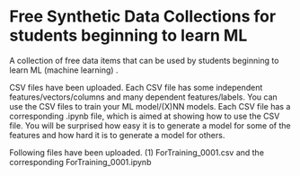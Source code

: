 # Free Synthetic Data Collections for students beginning to learn ML
A collection of free data items that can be used by students beginning to learn ML (machine learning) .

CSV files have been uploaded. Each CSV file has some independent features/vectors/columns and many dependent features/labels. You can use the CSV files to train your ML model/(X)NN models. Each CSV file has a corresponding .ipynb file, which is aimed at showing how to use the CSV file. You will be surprised how easy it is to generate a model for some of the features and how hard it is to generate a model for others.

Following files have been uploaded.
(1) ForTraining_0001.csv and the corresponding ForTraining_0001.ipynb
